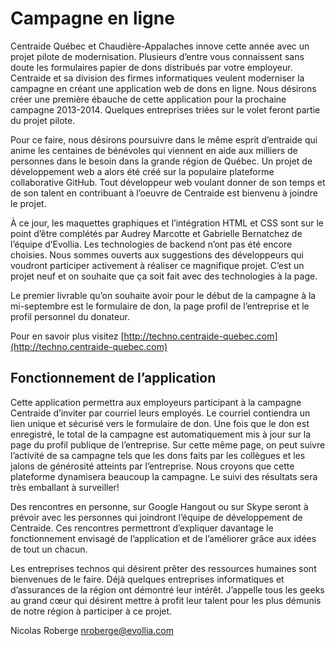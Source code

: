 # Campagne en ligne

Centraide Québec et Chaudière-Appalaches innove cette année avec un projet pilote de modernisation.
Plusieurs d’entre vous connaissent sans doute les formulaires papier de dons distribués par votre employeur.
Centraide et sa division des firmes informatiques veulent moderniser la campagne en créant une application web
de dons en ligne. Nous désirons créer une première ébauche de cette application pour la prochaine
campagne 2013-2014. Quelques entreprises triées sur le volet feront partie du projet pilote.

Pour ce faire, nous désirons poursuivre dans le même esprit d’entraide qui anime les centaines de bénévoles
qui viennent en aide aux milliers de personnes dans le besoin dans la grande région de Québec. Un projet de
développement web a alors été créé sur la populaire plateforme collaborative GitHub. Tout développeur web
voulant donner de son temps et de son talent en contribuant à l’oeuvre de Centraide est bienvenu à joindre le projet.

À ce jour, les maquettes graphiques et l’intégration HTML et CSS sont sur le point d’être complétés
par Audrey Marcotte et Gabrielle Bernatchez de l’équipe d’Evollia. Les technologies de backend n’ont pas été encore
choisies. Nous sommes ouverts aux suggestions des développeurs qui voudront participer activement à réaliser
ce magnifique projet. C’est un projet neuf et on souhaite que ça soit fait avec des technologies à la page.

Le premier livrable qu’on souhaite avoir pour le début de la campagne à la mi-septembre est le formulaire de don,
la page profil de l’entreprise et le profil personnel du donateur.

Pour en savoir plus visitez [http://techno.centraide-quebec.com](http://techno.centraide-quebec.com)

## Fonctionnement de l’application

Cette application permettra aux employeurs participant à la campagne Centraide d’inviter par courriel
leurs employés. Le courriel contiendra un lien unique et sécurisé vers le formulaire de don. Une fois que
le don est enregistré, le total de la campagne est automatiquement mis à jour sur la page du profil publique
de l’entreprise. Sur cette même page, on peut suivre l’activité de sa campagne tels que les dons faits par
les collègues et les jalons de générosité atteints par l’entreprise. Nous croyons que cette plateforme
dynamisera beaucoup la campagne. Le suivi des résultats sera très emballant à surveiller!

Des rencontres en personne, sur Google Hangout ou sur Skype seront à prévoir avec les personnes qui joindront
l’équipe de développement de Centraide. Ces rencontres permettront d’expliquer davantage le fonctionnement
envisagé de l’application et de l’améliorer grâce aux idées de tout un chacun.

Les entreprises technos qui désirent prêter des ressources humaines sont bienvenues de le faire. Déjà quelques
entreprises informatiques et d’assurances de la région ont démontré leur intérêt. J’appelle tous les geeks
au grand cœur qui désirent mettre à profit leur talent pour les plus démunis de notre région à participer à ce projet.

Nicolas Roberge
nroberge@evollia.com